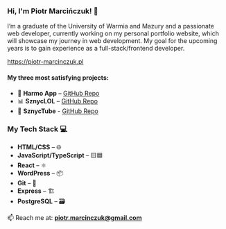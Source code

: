 ### Hi, I'm Piotr Marcińczuk! 👋  

I’m a graduate of the University of Warmia and Mazury and a passionate web developer, currently working on my personal portfolio website, which will showcase my journey in web development.
My goal for the upcoming years is to gain experience as a full-stack/frontend developer.

https://piotr-marcinczuk.pl

#### My three most satisfying projects:  
- 📅  **Harmo App** – [GitHub Repo](https://github.com/PiotrMarcinczuk/Project-1-Harmo)  
- 📊  **SznycLOL** – [GitHub Repo](https://github.com/PiotrMarcinczuk/Project-2)  
- 🎥  **SznycTube** - [GitHub Repo](https://github.com/nolmo12/emplocity_app)
  
### My Tech Stack 💻

- **HTML/CSS** – 🌐 
- **JavaScript/TypeScript** – 🟨🟦 
- **React** – ⚛️ 
- **WordPress** – 📦 
- **Git** – 🐙 
- **Express** – 🏗️ 
- **PostgreSQL** – 🗃️ 



📫 Reach me at: **piotr.marcinczuk@gmail.com**  

